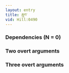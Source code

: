 ```yaml
---
layout: entry
title: ཆུབ་
vid: Hill:0490
---
```

### Dependencies (N = 0)


### Two overt arguments


### Three overt arguments
